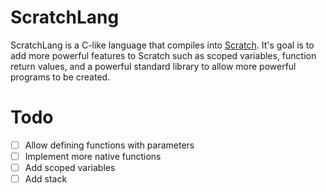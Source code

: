 # ScratchLang

ScratchLang is a C-like language that compiles into [Scratch](https://scratch.mit.edu). It's goal is to add more powerful features to Scratch such as scoped variables, function return values, and a powerful standard library to allow more powerful programs to be created.

# Todo

- [ ] Allow defining functions with parameters
- [ ] Implement more native functions
- [ ] Add scoped variables
- [ ] Add stack
